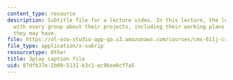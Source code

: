 ```yaml
---
content_type: resource
description: Subtitle file for a lecture video. In this lecture, the lecturers discuss
  with every group about their projects, including their working plans and issues
  they may have.
file: https://ol-ocw-studio-app-qa.s3.amazonaws.com/courses/cms-611j-creating-video-games-fall-2014/87dfb37e2b095131b3c1ec96ee6cf7a5_SODYb6YPPLk.vtt
file_type: application/x-subrip
resourcetype: Other
title: 3play caption file
uid: 87dfb37e-2b09-5131-b3c1-ec96ee6cf7a5
---
```


